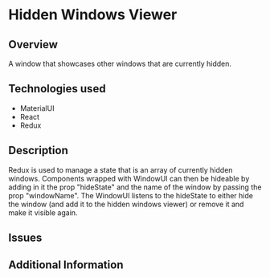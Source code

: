 # Hidden Windows Viewer

## Overview
A window that showcases other windows that are currently hidden.

## Technologies used
- MaterialUI
- React
- Redux

## Description
Redux is used to manage a state that is an array of currently hidden windows.
Components wrapped with WindowUI can then be hideable by adding in it the prop "hideState" and the name of the window by passing the prop "windowName". 
The WindowUI listens to the hideState to either hide the window (and add it to the hidden windows viewer) or remove it and make it visible again. 
## Issues

## Additional Information
